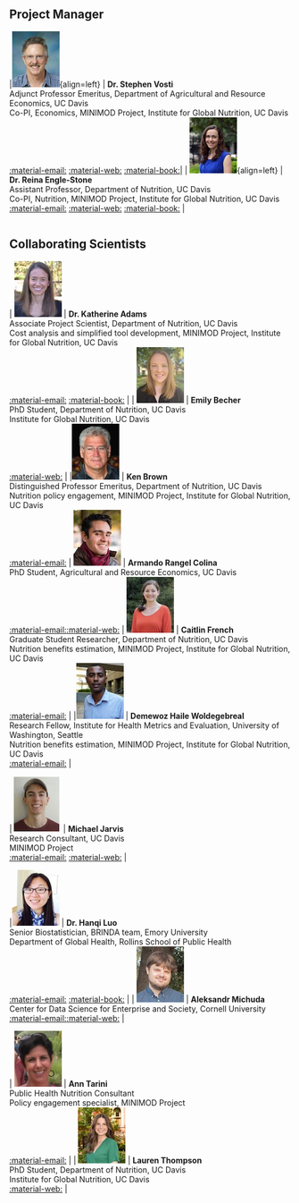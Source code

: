 
|                                             |                       |
|---------------------------------------------|-----------------------|



## Project Manager
|![](../pictures/vosti_steve.jpg){align=left} | **Dr. Stephen Vosti** <br> Adjunct Professor Emeritus, Department of Agricultural and Resource Economics, UC Davis <br>   Co-PI, Economics, MINIMOD Project, Institute for Global Nutrition, UC Davis <br> [:material-email:](mailto:vosti@primal.ucdavis.edu) [:material-web:](http://are.ucdavis.edu/people/faculty/stephen-vosti/) [:material-book:](https://scholar.google.com/citations?user=5tviTWQAAAAJ&hl=en)|
| ![](../pictures/engle-stone_reina.jpg){align=left} | **Dr. Reina Engle-Stone** <br> Assistant Professor, Department of Nutrition, UC Davis <br> Co-PI, Nutrition, MINIMOD Project, Institute for Global Nutrition, UC Davis <br> [:material-email:](mailto:renglestone@ucdavis.edu) [:material-web:](http://nutrition.ucdavis.edu/people/faculty/englestone_reina.html) [:material-book:](https://scholar.google.com/citations?user=3IdJLu8AAAAJ&amp;hl=en) |


|                                             |                       |
|---------------------------------------------|-----------------------|



## Collaborating Scientists

| ![](../pictures/adams_katie.jpg) | **Dr. Katherine Adams** <br> Associate Project Scientist, Department of Nutrition, UC Davis <br> Cost analysis and simplified tool development, MINIMOD Project, Institute for Global Nutrition, UC Davis <br> [:material-email:](mailto:kpittenger@ucdavis.edu) [:material-book:](https://scholar.google.com/citations?user=_j3Yh-YAAAAJ&hl=en) |
| ![](../pictures/Emily_Becher.jpeg) | **Emily Becher** <br> PhD Student, Department of Nutrition, UC Davis <br> Institute for Global Nutrition, UC Davis <br> [:material-web:](https://www.linkedin.com/in/emily-becher-a50542115) |
|![](../pictures/brown_kenneth.jpg) | **Ken Brown** <br> Distinguished Professor Emeritus, Department of Nutrition, UC Davis <br>  Nutrition policy engagement, MINIMOD Project, Institute for Global Nutrition, UC Davis <br> [:material-email:](mailto:Ken.Brown@gatesfoundation.org)
| ![](../pictures/armando_headshot.jpg) | **Armando Rangel Colina** <br> PhD Student, Agricultural and Resource Economics, UC Davis <br> [:material-email:](mailto:arangel@ucdavis.edu)[:material-web:](https://www.linkedin.com/in/armando-rangel-colina-0a3595125) |
![](../pictures/french_caitlin.jpg) | **Caitlin French** <br> Graduate Student Researcher, Department of Nutrition, UC Davis <br> Nutrition benefits estimation, MINIMOD Project, Institute for Global Nutrition, UC Davis <br> [:material-email:](mailto:cdfrench@ucdavis.edu) |
|![](../pictures/woldegebreal_demewoz.jpg) | **Demewoz Haile Woldegebreal** <br> Research Fellow, Institute for Health Metrics and Evaluation, University of Washington, Seattle <br>  Nutrition benefits estimation, MINIMOD Project, Institute for Global Nutrition, UC Davis <br> [:material-email:](mailto:dewolde@ucdavis.edu) |

|![](../pictures/michael_jarvis.jpeg) | **Michael Jarvis** <br> Research Consultant, UC Davis <br> MINIMOD Project <br> [:material-email:](mailto:mjarvis@ucdavis.edu) [:material-web:](https://www.linkedin.com/in/jarvis-michael/) |


|![](../pictures/luo_haqui.jpg) | **Dr. Hanqi Luo** <br> Senior Biostatistician, BRINDA team, Emory University <br> Department of Global Health, Rollins School of Public Health <br> [:material-email:](mailto:luohanqi@gmail.com) [:material-book:](https://scholar.google.com/citations?user=cVBKMiwAAAAJ&amp;hl=en) |
| ![](../pictures/aleksandr_michuda.jpeg) | **Aleksandr Michuda** <br> Center for Data Science for Enterprise and Society, Cornell University <br> [:material-email:](mailto:amichuda@ucdavis.edu)[:material-web:](https://amichuda.github.io/) |

| ![](../pictures/tarini_ann.jpg) | **Ann Tarini** <br> Public Health Nutrition Consultant <br>  Policy engagement specialist, MINIMOD Project <br> [:material-email:](mailto:tariniann@gmail.com) |
| ![](../pictures/Lauren_Thompson.jpeg) | **Lauren Thompson** <br> PhD Student, Department of Nutrition, UC Davis <br> Institute for Global Nutrition, UC Davis <br> [:material-web:](https://www.linkedin.com/in/lauren-thompson330) |
